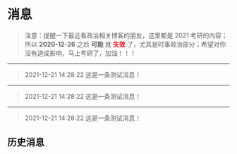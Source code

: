 # 消息

[annotation]: [id] (72acbc45-8202-4a76-8a0e-110f329a6fff)
[annotation]: [status] (static)
[annotation]: [create_time] (2021-12-21 14:25:54)
[annotation]: [comments] (false)

> <error/> 注意：提醒一下最近看政治相关博客的朋友，这里都是 2021 考研的内容；所以 **2020-12-26** 之后 **可能** 就 <font style='color:red; font-weight:bold'>失效</font> 了，尤其是时事政治部分；希望对你没有造成影响，马上考研了，加油！！！

---

> <warning /> 2021-12-21 14:28:22 这是一条测试消息！

---

> <info /> 2021-12-21 14:28:22 这是一条测试消息！

---

> <success /> 2021-12-21 14:28:22 这是一条测试消息！

## 历史消息


